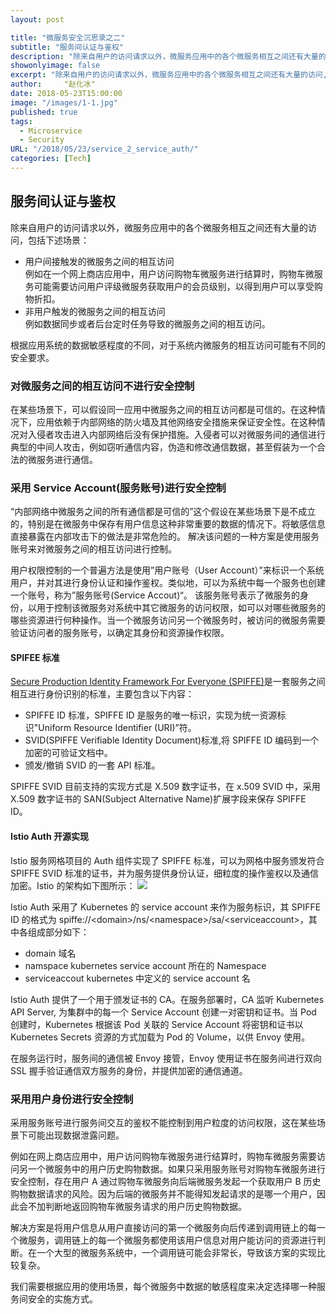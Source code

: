 ```yaml
---
layout: post

title: "微服务安全沉思录之二"
subtitle: "服务间认证与鉴权"
description: "除来自用户的访问请求以外，微服务应用中的各个微服务相互之间还有大量的访问,根据应用系统数据敏感程度不同，对于系统内微服务的访问也需要进行相应的安全控制。"
showonlyimage: false
excerpt: "除来自用户的访问请求以外，微服务应用中的各个微服务相互之间还有大量的访问,根据应用系统数据敏感程度不同，对于系统内微服务的访问也需要进行相应的安全控制。"
author:     "赵化冰"
date: 2018-05-23T15:00:00
image: "/images/1-1.jpg"
published: true
tags:
  - Microservice
  - Security
URL: "/2018/05/23/service_2_service_auth/"
categories: [Tech]
---
```


## 服务间认证与鉴权

除来自用户的访问请求以外，微服务应用中的各个微服务相互之间还有大量的访问，包括下述场景：

- 用户间接触发的微服务之间的相互访问<BR>
  例如在一个网上商店应用中，用户访问购物车微服务进行结算时，购物车微服务可能需要访问用户评级微服务获取用户的会员级别，以得到用户可以享受购物折扣。
- 非用户触发的微服务之间的相互访问<BR>
  例如数据同步或者后台定时任务导致的微服务之间的相互访问。

根据应用系统的数据敏感程度的不同，对于系统内微服务的相互访问可能有不同的安全要求。

<!--more-->

### 对微服务之间的相互访问不进行安全控制

在某些场景下，可以假设同一应用中微服务之间的相互访问都是可信的。在这种情况下，应用依赖于内部网络的防火墙及其他网络安全措施来保证安全性。在这种情况对入侵者攻击进入内部网络后没有保护措施。入侵者可以对微服务间的通信进行典型的中间人攻击，例如窃听通信内容，伪造和修改通信数据，甚至假装为一个合法的微服务进行通信。

### 采用 Service Account(服务账号)进行安全控制

“内部网络中微服务之间的所有通信都是可信的”这个假设在某些场景下是不成立的，特别是在微服务中保存有用户信息这种非常重要的数据的情况下。将敏感信息直接暴露在内部攻击下的做法是非常危险的。 解决该问题的一种方案是使用服务账号来对微服务之间的相互访问进行控制。

用户权限控制的一个普遍方法是使用”用户账号（User Account）”来标识一个系统用户，并对其进行身份认证和操作鉴权。类似地，可以为系统中每一个服务也创建一个账号，称为”服务账号(Service Accout)“。 该服务账号表示了微服务的身份，以用于控制该微服务对系统中其它微服务的访问权限，如可以对哪些微服务的哪些资源进行何种操作。当一个微服务访问另一个微服务时，被访问的微服务需要验证访问者的服务账号，以确定其身份和资源操作权限。

#### SPIFEE 标准

[Secure Production Identity Framework For Everyone (SPIFFE)](https://spiffe.io/)是一套服务之间相互进行身份识别的标准，主要包含以下内容：

- SPIFFE ID 标准，SPIFFE ID 是服务的唯一标识，实现为统一资源标识"Uniform Resource Identifier (URI)”符。
- SVID(SPIFFE Verifiable Identity Document)标准,将 SPIFFE ID 编码到一个加密的可验证文档中。
- 颁发/撤销 SVID 的一套 API 标准。

SPIFFE SVID 目前支持的实现方式是 X.509 数字证书，在 x.509 SVID 中，采用 X.509 数字证书的 SAN(Subject Alternative Name)扩展字段来保存 SPIFFE ID。

#### Istio Auth 开源实现

Istio 服务网格项目的 Auth 组件实现了 SPIFFE 标准，可以为网格中服务颁发符合 SPIFFE SVID 标准的证书，并为服务提供身份认证，细粒度的操作鉴权以及通信加密。Istio 的架构如下图所示：
![](/img/2018-05-23-service_2_service_auth/auth.png)

Istio Auth 采用了 Kubernetes 的 service account 来作为服务标识，其 SPIFFE ID 的格式为 spiffe://&lt;domain&gt;/ns/&lt;namespace&gt;/sa/&lt;serviceaccount&gt;，其中各组成部分如下：

- domain 域名
- namspace kubernetes service account 所在的 Namespace
- serviceaccout kubernetes 中定义的 service account 名

Istio Auth 提供了一个用于颁发证书的 CA。在服务部署时，CA 监听 Kubernetes API Server, 为集群中的每一个 Service Account 创建一对密钥和证书。当 Pod 创建时，Kubernetes 根据该 Pod 关联的 Service Account 将密钥和证书以 Kubernetes Secrets 资源的方式加载为 Pod 的 Volume，以供 Envoy 使用。

在服务运行时，服务间的通信被 Envoy 接管，Envoy 使用证书在服务间进行双向 SSL 握手验证通信双方服务的身份，并提供加密的通信通道。

### 采用用户身份进行安全控制

采用服务账号进行服务间交互的鉴权不能控制到用户粒度的访问权限，这在某些场景下可能出现数据泄露问题。

例如在网上商店应用中，用户访问购物车微服务进行结算时，购物车微服务需要访问另一个微服务中的用户历史购物数据。如果只采用服务账号对购物车微服务进行安全控制，存在用户 A 通过购物车微服务向后端微服务发起一个获取用户 B 历史购物数据请求的风险。因为后端的微服务并不能得知发起请求的是哪一个用户，因此会不加判断地返回购物车微服务请求的用户历史购物数据。

解决方案是将用户信息从用户直接访问的第一个微服务向后传递到调用链上的每一个微服务，调用链上的每一个微服务都使用该用户信息对用户能访问的资源进行判断。在一个大型的微服务系统中，一个调用链可能会非常长，导致该方案的实现比较复杂。

我们需要根据应用的使用场景，每个微服务中数据的敏感程度来决定选择哪一种服务间安全的实施方式。
